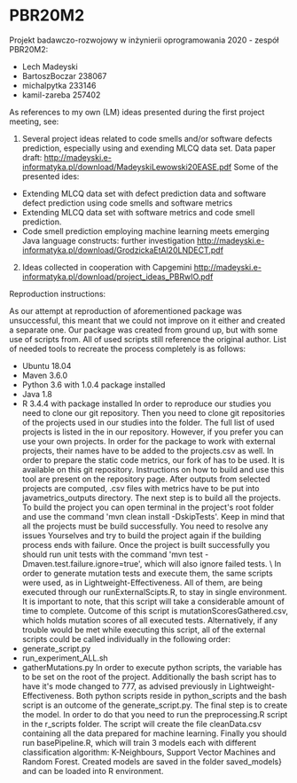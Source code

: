 # PBR20M2
Projekt badawczo-rozwojowy w inżynierii oprogramowania 2020 - zespół PBR20M2:
- Lech Madeyski
- BartoszBoczar 238067
- michalpytka 233146
- kamil-zareba 257402

As references to my own (LM) ideas presented during the first project meeting, see:
1) Several project ideas related to code smells and/or software defects prediction, especially using and exending MLCQ data set. 
Data paper draft: http://madeyski.e-informatyka.pl/download/MadeyskiLewowski20EASE.pdf
Some of the presented ides:
- Extending MLCQ data set with defect prediction data and software defect prediction using code smells and software metrics
- Extending MLCQ data set with software metrics and code smell prediction.
- Code smell prediction employing machine learning meets emerging Java language constructs: further investigation
http://madeyski.e-informatyka.pl/download/GrodzickaEtAl20LNDECT.pdf

2) Ideas collected in cooperation with Capgemini http://madeyski.e-informatyka.pl/download/project_ideas_PBRwIO.pdf


Reproduction instructions:

As our attempt at reproduction of aforementioned package was unsuccessful, this meant that we could not improve on it either and created a separate one. Our package was created from ground up, but with some use of scripts from. All of used scripts still reference the original author. List of needed tools to recreate the process completely is as follows:
- Ubuntu 18.04
- Maven 3.6.0
- Python 3.6 with 1.0.4 package installed
- Java 1.8
- R 3.4.4 with package installed
In order to reproduce our studies you need to clone our git repository. Then you need to clone git repositories of the projects used in our studies into the folder. The full list of used projects is listed in the in our repository. However, if you prefer you can use your own projects. In order for the package to work with external projects, their names have to be added to the projects.csv as well.
In order to prepare the static code metrics, our fork of has to be used. It is available on this git repository. Instructions on how to build and use this tool are present on the repository page. After outputs from selected projects are computed, .csv files with metrics have to be put into javametrics_outputs directory.
The next step is to build all the projects. To build the project you can open terminal in the project's root folder and use the command 'mvn clean install -DskipTests'. Keep in mind that all the projects must be build successfully. You need to resolve any issues Yourselves and try to build the project again if the building process ends with failure. Once the project is built successfully you should run unit tests with the command 'mvn test -Dmaven.test.failure.ignore=true', which will also ignore failed tests.
\\
In order to generate mutation tests and execute them, the same scripts were used, as in Lightweight-Effectiveness. All of them, are being executed through our runExternalScipts.R, to stay in single environment. It is important to note, that this script will take a considerable amount of time to complete. Outcome of this script is mutationScoresGathered.csv, which holds mutation scores of all executed tests. Alternatively, if any trouble would be met while executing this script, all of the external scripts could be called individually in the following order:
- generate_script.py
- run_experiment_ALL.sh
- gatherMutations.py
In order to execute python scripts, the variable has to be set on the root of the project. Additionally the bash script has to have it's mode changed to 777, as advised previously in Lightweight-Effectiveness. Both python scripts reside in python_scripts and the bash script is an outcome of the generate_script.py.
The final step is to create the model. In order to do that you need to run the preprocessing.R script in the r_scripts folder. The script will create the file cleanData.csv containing all the data prepared for machine learning. Finally you should run basePipeline.R, which will train 3 models each with different classification algorithm: K-Neighbours, Support Vector Machines and Random Forest. Created models are saved in the folder saved_models} and can be loaded into R environment.
